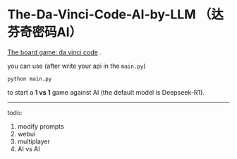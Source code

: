 # The-Da-Vinci-Code-AI-by-LLM （达芬奇密码AI）

[The board game: da vinci code](https://boardgamegeek.com/boardgame/8946/da-vinci-code) .

you can use (after write your api in the `main.py`)

```bash
python main.py
```

to start a **1 vs 1** game against AI (the default model is Deepseek-R1).

---

todo:

1. modify prompts
2. webui
3. multiplayer
4. AI vs AI

